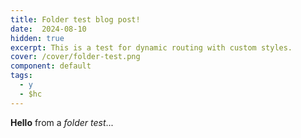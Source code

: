 ```yaml
---
title: Folder test blog post!
date:  2024-08-10
hidden: true
excerpt: This is a test for dynamic routing with custom styles.
cover: /cover/folder-test.png
component: default
tags:
  - y
  - $hc
---
```


<!-- markdownlint-disable MD033 -->

<script>
  import Image from '$components/basic/Image.svelte'
  import GradientBg from '$components/GradientBg.svelte';
</script>

<GradientBg
  href="@images/kitline.gif"
  light="rgba(0,0,0,0)"
  dark="rgba(0,0,0,0)"
/>

**Hello** from a *folder test*...

<Image href="@images/space-bg.gif" />
